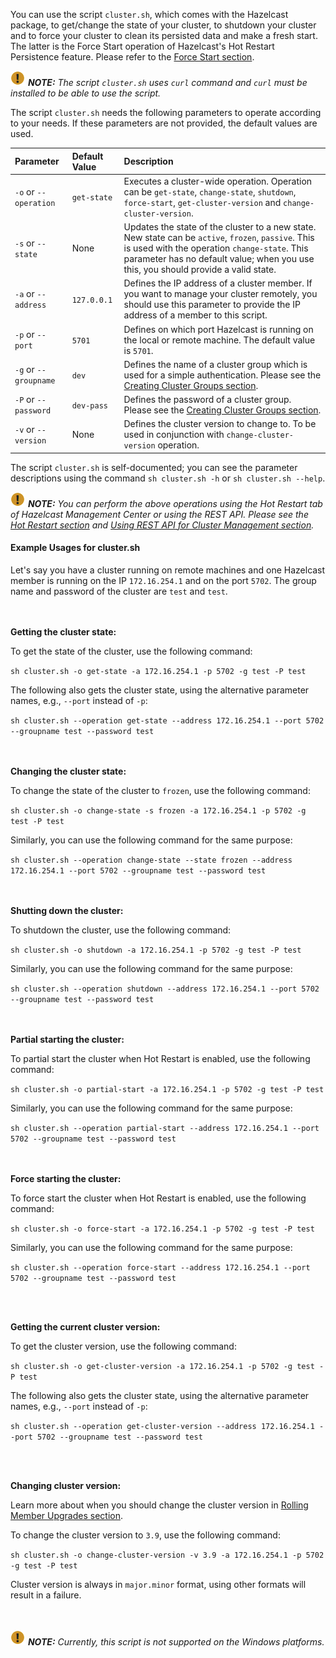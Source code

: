 
You can use the script `cluster.sh`, which comes with the Hazelcast package, to get/change the state of your cluster, to shutdown your cluster and to force your cluster to clean its persisted data and make a fresh start. The latter is the Force Start operation of Hazelcast's Hot Restart Persistence feature. Please refer to the [Force Start section](/13_Storage/02_Hot_Restart_Persistence/02_Force_Start.md).


![image](../../images/NoteSmall.jpg) ***NOTE:*** *The script `cluster.sh` uses `curl` command and `curl` must be installed to be able to use the script.*

The script `cluster.sh` needs the following parameters to operate according to your needs. If these parameters are not provided, the default values are used.

Parameter | Default Value | Description
:--------------|:------|:------------
`-o` or `--operation`|`get-state`|Executes a cluster-wide operation. Operation can be `get-state`, `change-state`, `shutdown`, `force-start`, `get-cluster-version` and `change-cluster-version`.
`-s` or `--state`|None|Updates the state of the cluster to a new state. New state can be `active`, `frozen`, `passive`. This is used with the operation `change-state`. This parameter has no default value; when you use this, you should provide a valid state.
`-a` or `--address`|`127.0.0.1`|Defines the IP address of a cluster member. If you want to manage your cluster remotely, you should use this parameter to provide the IP address of a member to this script.
`-p` or `--port`|`5701`|Defines on which port Hazelcast is running on the local or remote machine. The default value is `5701`.
`-g` or `--groupname`|`dev`|Defines the name of a cluster group which is used for a simple authentication. Please see the [Creating Cluster Groups section](/04_Setting_Up_Clusters/06_Creating_Cluster_Groups.md).
`-P` or `--password`|`dev-pass`|Defines the password of a cluster group. Please see the [Creating Cluster Groups section](/04_Setting_Up_Clusters/06_Creating_Cluster_Groups.md).
`-v` or `--version`|None|Defines the cluster version to change to. To be used in conjunction with `change-cluster-version` operation. 

The script `cluster.sh` is self-documented; you can see the parameter descriptions using the command `sh cluster.sh -h` or `sh cluster.sh --help`.


![image](../../images/NoteSmall.jpg) ***NOTE:*** *You can perform the above operations using the Hot Restart tab of Hazelcast Management Center or using the REST API. Please see the [Hot Restart section](/13_Storage/02_Hot_Restart_Persistence) and [Using REST API for Cluster Management section](/17_Management/03_Cluster_Utilities/03_Using_REST_API_for_Cluster_Management.md).*



#### Example Usages for cluster.sh

Let's say you have a cluster running on remote machines and one Hazelcast member is running on the IP  `172.16.254.1` and on the port
`5702`. The group name and password of the cluster are `test` and `test`.

<br></br>
**Getting the cluster state:**

To get the state of the cluster, use the following command:

`sh cluster.sh -o get-state -a 172.16.254.1 -p 5702 -g test -P test`

The following also gets the cluster state, using the alternative parameter names, e.g., `--port` instead of `-p`:

`sh cluster.sh --operation get-state --address 172.16.254.1 --port 5702 --groupname test --password test`

<br></br>
**Changing the cluster state:**

To change the state of the cluster to `frozen`, use the following command:

`sh cluster.sh -o change-state -s frozen -a 172.16.254.1 -p 5702 -g test -P test`

Similarly, you can use the following command for the same purpose:

`sh cluster.sh --operation change-state --state frozen --address 172.16.254.1 --port 5702 --groupname test --password test`


<br></br>
**Shutting down the cluster:**

To shutdown the cluster, use the following command:

`sh cluster.sh -o shutdown -a 172.16.254.1 -p 5702 -g test -P test`

Similarly, you can use the following command for the same purpose:


`sh cluster.sh --operation shutdown --address 172.16.254.1 --port 5702 --groupname test --password test`


<br></br>
**Partial starting the cluster:**

To partial start the cluster when Hot Restart is enabled, use the following command:

`sh cluster.sh -o partial-start -a 172.16.254.1 -p 5702 -g test -P test`

Similarly, you can use the following command for the same purpose:

`sh cluster.sh --operation partial-start --address 172.16.254.1 --port 5702 --groupname test --password test`


<br></br>
**Force starting the cluster:**

To force start the cluster when Hot Restart is enabled, use the following command:

`sh cluster.sh -o force-start -a 172.16.254.1 -p 5702 -g test -P test`

Similarly, you can use the following command for the same purpose:

`sh cluster.sh --operation force-start --address 172.16.254.1 --port 5702 --groupname test --password test`


<br></br>

**Getting the current cluster version:**

To get the cluster version, use the following command:

`sh cluster.sh -o get-cluster-version -a 172.16.254.1 -p 5702 -g test -P test`

The following also gets the cluster state, using the alternative parameter names, e.g., `--port` instead of `-p`:

`sh cluster.sh --operation get-cluster-version --address 172.16.254.1 --port 5702 --groupname test --password test`

<br></br>

**Changing cluster version:**

Learn more about when you should change the cluster version in [Rolling Member Upgrades section](/05_Rolling_Member_Upgrades.md).

To change the cluster version to `3.9`, use the following command:

`sh cluster.sh -o change-cluster-version -v 3.9 -a 172.16.254.1 -p 5702 -g test -P test`

Cluster version is always in `major.minor` format, using other formats will result in a failure.

<br></br>
![image](../../images/NoteSmall.jpg) ***NOTE:*** *Currently, this script is not supported on the Windows platforms.*
<br></br>